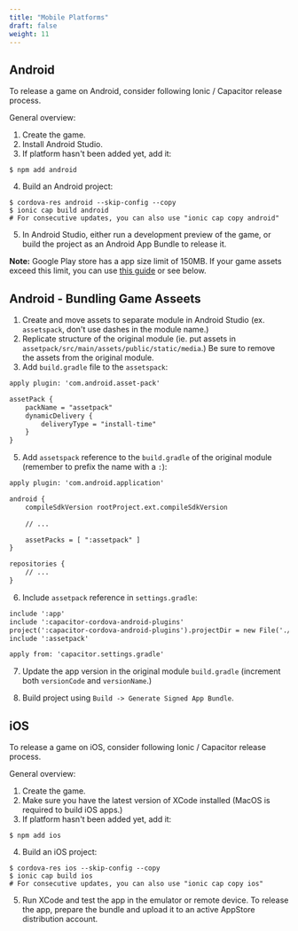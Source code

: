 ```yaml
---
title: "Mobile Platforms"
draft: false
weight: 11
---
```


## Android

To release a game on Android, consider following Ionic / Capacitor release process.

General overview:

1. Create the game.
2. Install Android Studio.
3. If platform hasn't been added yet, add it:

```cli
$ npm add android
```

4. Build an Android project:

```cli
$ cordova-res android --skip-config --copy
$ ionic cap build android
# For consecutive updates, you can also use "ionic cap copy android"
```

5. In Android Studio, either run a development preview of the game, or build the project as an Android App Bundle to release it.

**Note:** Google Play store has a app size limit of 150MB. If your game assets exceed this limit, you can use [this guide](https://developer.android.com/guide/playcore/asset-delivery/integrate-java) or see below.

## Android - Bundling Game Asseets

1. Create and move assets to separate module in Android Studio (ex. `assetspack`, don't use dashes in the module name.)
2. Replicate structure of the original module (ie. put assets in `assetpack/src/main/assets/public/static/media`.) Be sure to remove the assets from the original module.
4. Add `build.gradle` file to the `assetspack`:

```txt
apply plugin: 'com.android.asset-pack'

assetPack {
    packName = "assetpack"
    dynamicDelivery {
        deliveryType = "install-time"
    }
}
```

5. Add `assetspack` reference to the `build.gradle` of the original module (remember to prefix the name with a `:`):

```txt
apply plugin: 'com.android.application'

android {
    compileSdkVersion rootProject.ext.compileSdkVersion
    
    // ...

    assetPacks = [ ":assetpack" ]
}

repositories {
    // ...
}
```

6. Include `assetpack` reference in `settings.gradle`:

```txt
include ':app'
include ':capacitor-cordova-android-plugins'
project(':capacitor-cordova-android-plugins').projectDir = new File('./capacitor-cordova-android-plugins/')
include ':assetpack'

apply from: 'capacitor.settings.gradle'
```

7. Update the app version in the original module `build.gradle` (increment both `versionCode` and `versionName`.)

8. Build project using `Build -> Generate Signed App Bundle`.

## iOS

To release a game on iOS, consider following Ionic / Capacitor release process.

General overview:

1. Create the game.
2. Make sure you have the latest version of XCode installed (MacOS is required to build iOS apps.)
3. If platform hasn't been added yet, add it:

```cli
$ npm add ios
```

4. Build an iOS project:

```cli
$ cordova-res ios --skip-config --copy
$ ionic cap build ios
# For consecutive updates, you can also use "ionic cap copy ios"
```

5. Run XCode and test the app in the emulator or remote device. To release the app, prepare the bundle and upload it to an active AppStore distribution account.

